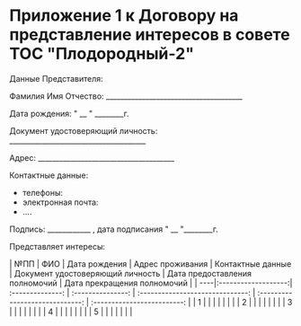 # Приложение 1 к Договору на представление интересов в совете ТОС "Плодородный-2"

Данные Представителя:

Фамилия Имя Отчество: ______________________________________

Дата рождения: " __ " ________г.

Документ удостоверяющий личность: ______________________________________

Адрес: ______________________________________

Контактные данные:
* телефоны:
* электронная почта:
* ....

Подпись: ____________ , дата подписания " __ "________г.
 
Представляет интересы:

| №ПП | ФИО | Дата рождения | Адрес проживания | Контактные данные | Документ удостоверяющий личность | Дата предоставления полномочий  | Дата прекращения полномочий |
| ----|:-------------------:| :--------------: | :---------------: | :------------------------------: | :-----------------------------: | :-------------------------: |
| 1   |                     |                  |                   |                                  |                                 |                             |
| 2   |                     |                  |                   |                                  |                                 |                             |
| 3   |                     |                  |                   |                                  |                                 |                             |
| 4   |                     |                  |                   |                                  |                                 |                             |
| 5   |                     |                  |                   |                                  |                                 |                             |